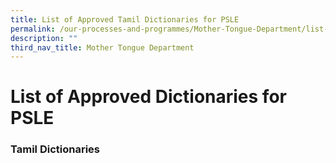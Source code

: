 ```yaml
---
title: List of Approved Tamil Dictionaries for PSLE
permalink: /our-processes-and-programmes/Mother-Tongue-Department/list-of-approved-tamil-dictionaries-forpsle
description: ""
third_nav_title: Mother Tongue Department
---
```

# **List of Approved Dictionaries for PSLE**

### Tamil Dictionaries